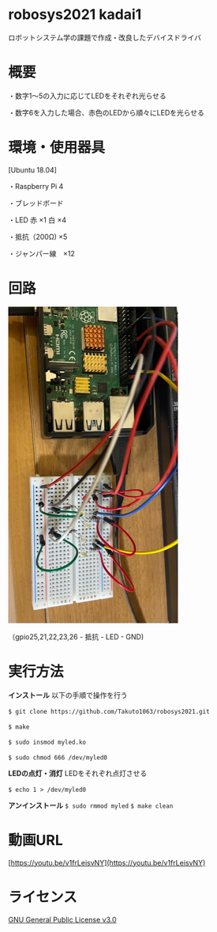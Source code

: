 # robosys2021 kadai1
ロボットシステム学の課題で作成・改良したデバイスドライバ
# 概要
・数字1～5の入力に応じてLEDをそれぞれ光らせる

・数字6を入力した場合、赤色のLEDから順々にLEDを光らせる
# 環境・使用器具
[Ubuntu 18.04]

・Raspberry Pi 4 

・ブレッドボード

・LED 赤 ×1  白 ×4

・抵抗（200Ω) ×5

・ジャンパー線　×12
# 回路
![画像名](https://github.com/Takuto1063/robosys2021/blob/main/%E3%83%AD%E3%83%9C%E3%82%B7%E3%82%B9%E8%AA%B2%E9%A1%8C1.jpg)

（gpio25,21,22,23,26 - 抵抗 - LED - GND) 
# 実行方法
**インストール**
以下の手順で操作を行う

`$ git clone https://github.com/Takuto1063/robosys2021.git`

`$ make`

`$ sudo insmod myled.ko`

`$ sudo chmod 666 /dev/myled0`

**LEDの点灯・消灯**
LEDをそれぞれ点灯させる

`$ echo 1 > /dev/myled0`

**アンインストール**
`$ sudo rmmod myled`
`$ make clean`

# 動画URL
[https://youtu.be/v1frLeisvNY](https://youtu.be/v1frLeisvNY)
# ライセンス
[GNU General Public License v3.0](https://github.com/Takuto1063/robosys2021/blob/main/COPYING)
